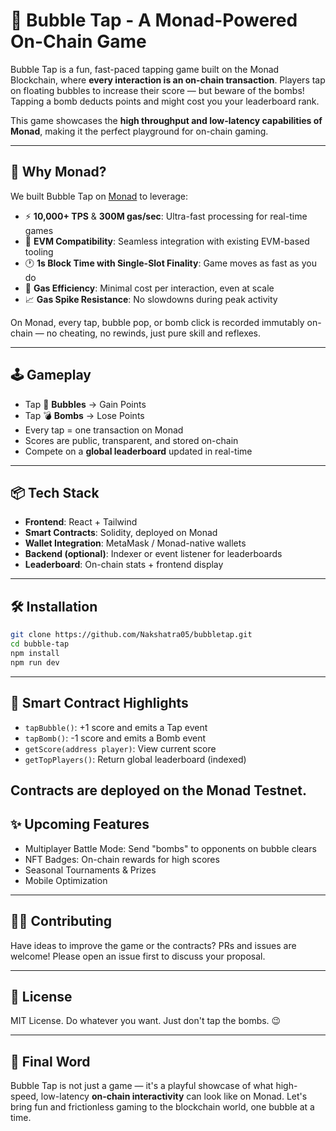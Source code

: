 # 🎈 Bubble Tap - A Monad-Powered On-Chain Game

Bubble Tap is a fun, fast-paced tapping game built on the Monad Blockchain, where **every interaction is an on-chain transaction**. Players tap on floating bubbles to increase their score — but beware of the bombs! Tapping a bomb deducts points and might cost you your leaderboard rank.

This game showcases the **high throughput and low-latency capabilities of Monad**, making it the perfect playground for on-chain gaming.

---

## 🚀 Why Monad?

We built Bubble Tap on [Monad](https://monad.xyz) to leverage:

- ⚡ **10,000+ TPS** & **300M gas/sec**: Ultra-fast processing for real-time games  
- 🧠 **EVM Compatibility**: Seamless integration with existing EVM-based tooling  
- 🕐 **1s Block Time with Single-Slot Finality**: Game moves as fast as you do  
- 💸 **Gas Efficiency**: Minimal cost per interaction, even at scale  
- 📈 **Gas Spike Resistance**: No slowdowns during peak activity

On Monad, every tap, bubble pop, or bomb click is recorded immutably on-chain — no cheating, no rewinds, just pure skill and reflexes.

---

## 🕹 Gameplay

- Tap 🎈 **Bubbles** → Gain Points  
- Tap 💣 **Bombs** → Lose Points  
- Every tap = one transaction on Monad  
- Scores are public, transparent, and stored on-chain  
- Compete on a **global leaderboard** updated in real-time  

---

## 📦 Tech Stack

- **Frontend**: React + Tailwind 
- **Smart Contracts**: Solidity, deployed on Monad
- **Wallet Integration**: MetaMask / Monad-native wallets
- **Backend (optional)**: Indexer or event listener for leaderboards
- **Leaderboard**: On-chain stats + frontend display

---

## 🛠 Installation

```bash
git clone https://github.com/Nakshatra05/bubbletap.git
cd bubble-tap
npm install
npm run dev
````

---

## 🧠 Smart Contract Highlights

* `tapBubble()`: +1 score and emits a Tap event
* `tapBomb()`: -1 score and emits a Bomb event
* `getScore(address player)`: View current score
* `getTopPlayers()`: Return global leaderboard (indexed)

Contracts are deployed on the Monad Testnet. 
---

## ✨ Upcoming Features

* Multiplayer Battle Mode: Send "bombs" to opponents on bubble clears
* NFT Badges: On-chain rewards for high scores
* Seasonal Tournaments & Prizes
* Mobile Optimization

---

## 🧑‍💻 Contributing

Have ideas to improve the game or the contracts? PRs and issues are welcome!
Please open an issue first to discuss your proposal.

---

## 📝 License

MIT License. Do whatever you want. Just don't tap the bombs. 😉

---

## 💬 Final Word

Bubble Tap is not just a game — it's a playful showcase of what high-speed, low-latency **on-chain interactivity** can look like on Monad. Let's bring fun and frictionless gaming to the blockchain world, one bubble at a time.
